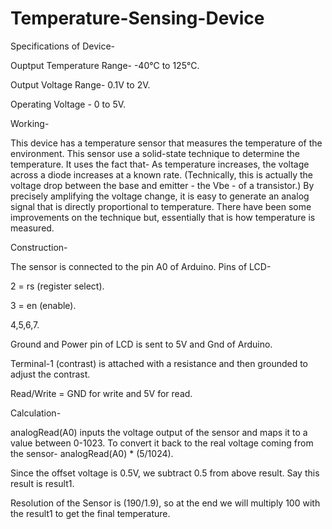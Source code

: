 # Temperature-Sensing-Device

Specifications of Device-

Ouptput Temperature Range- -40℃ to 125℃.

Output Voltage Range- 0.1V to 2V.

Operating Voltage - 0 to 5V.

Working- 

This device has a temperature sensor that measures the temperature of the environment. This sensor use a solid-state technique to determine the temperature. It uses the fact that- As temperature increases, the voltage across a diode increases at a known rate. (Technically, this is actually the voltage drop between the base and emitter - the Vbe - of a transistor.) By precisely amplifying the voltage change, it is easy to generate an analog signal that is directly proportional to temperature. There have been some improvements on the technique but, essentially that is how temperature is measured. 

Construction-

The sensor is connected to the pin A0 of Arduino. Pins of LCD-

2 = rs (register select).

3 = en  (enable).

4,5,6,7.

Ground and Power pin of LCD is sent to 5V and Gnd of Arduino.

Terminal-1 (contrast) is attached with a resistance and then grounded to adjust the contrast.

Read/Write = GND for write and 5V for read.

Calculation- 

analogRead(A0) inputs the voltage output of the sensor and maps it to a value between 0-1023. To convert it back to the real voltage coming from the sensor- analogRead(A0) * (5/1024).

Since the offset voltage is 0.5V, we subtract 0.5 from above result. Say this result is result1.

Resolution of the Sensor is (190/1.9), so at the end we will multiply 100 with the result1 to get the final temperature.





